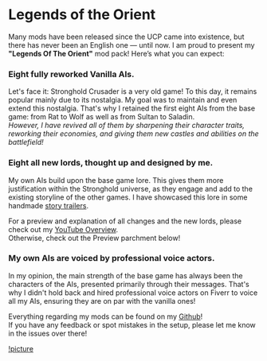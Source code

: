 # Legends of the Orient

Many mods have been released since the UCP came into existence, but there has never been an English one — until now.
I am proud to present my **"Legends Of The Orient"** mod pack!
Here’s what you can expect:

### Eight fully reworked Vanilla AIs.
Let's face it: Stronghold Crusader is a very old game! To this day, it remains popular mainly due to its nostalgia. My goal was to maintain and even extend this nostalgia. That's why I retained the first eight AIs from the base game: from Rat to Wolf as well as from Sultan to Saladin.  
*However, I have revived all of them by sharpening their character traits, reworking their economies, and giving them new castles and abilities on the battlefield!*  
  
### Eight all new lords, thought up and designed by me.
My own AIs build upon the base game lore. This gives them more justification within the Stronghold universe, as they engage and add to the existing storyline of the other games.  I have showcased this lore in some handmade [story trailers](https://www.youtube.com/watch?v=o4AaKaABcTQ&list=PLBN1Qfc9HaOUkFHLpETwAmZYOI0I-Y4Ae).  
  
For a preview and explanation of all changes and the new lords, please check out my [YouTube Overview](https://www.youtube.com/watch?v=rxP-eylX_Q4&list=PLBN1Qfc9HaOVOKqq8hps0GH84vONNWqEg).  
Otherwise, check out the Preview parchment below!  
  
### My own AIs are voiced by professional voice actors.
In my opinion, the main strength of the base game has always been the characters of the AIs, presented primarily through their messages. That's why I didn't hold back and hired professional voice actors on Fiverr to voice all my AIs, ensuring they are on par with the vanilla ones!
  
Everything regarding my mods can be found on my  [Github](https://github.com/CrusaderPilaw)!  
If you have any feedback or spot mistakes in the setup, please let me know in the issues over there!

[!picture](Legends_Of_The_Orient.png) 